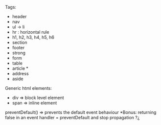 Tags:
- header
- nav
- ul -> li
- hr : horizontal rule
- h1, h2, h3, h4, h5, h6
- section
- footer
- strong
- form
- table
- article *
- address
- aside


Generic html elements:
- div => block level element
- span => inline element


preventDefault() => prevents the default event behaviour
*Bonus: returning false in an event handler = preventDefault and stop propagation ?¿

